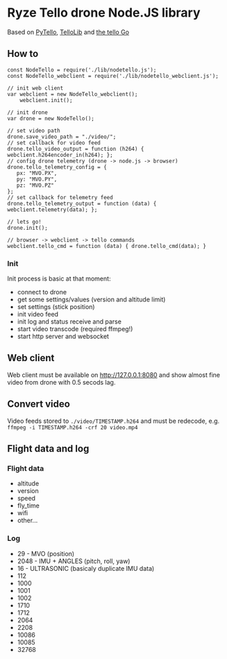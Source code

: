 # Ryze Tello drone Node.JS library
Based on [PyTello](https://bitbucket.org/PingguSoft/pytello), [TelloLib](https://github.com/Kragrathea/TelloLib) and [the tello Go](https://github.com/SMerrony/tello)

## How to
```
const NodeTello = require('./lib/nodetello.js');
const NodeTello_webclient = require('./lib/nodetello_webclient.js');

// init web client
var webclient = new NodeTello_webclient();
    webclient.init();

// init drone
var drone = new NodeTello();

// set video path
drone.save_video_path = "./video/";
// set callback for video feed
drone.tello_video_output = function (h264) { webclient.h264encoder_in(h264); };
// config drone telemetry (drone -> node.js -> browser)
drone.tello_telemetry_config = { 
   px: "MVO.PX",
   py: "MVO.PY",
   pz: "MVO.PZ"
};
// set callback for telemetry feed
drone.tello_telemetry_output = function (data) { webclient.telemetry(data); };

// lets go!
drone.init();

// browser -> webclient -> tello commands
webclient.tello_cmd = function (data) { drone.tello_cmd(data); }
```

### Init
Init process is basic at that moment:
 - connect to drone
 - get some settings/values (version and altitude limit)
 - set settings (stick position)
 - init video feed
 - init log and status receive and parse
 - start video transcode (required ffmpeg!)
 - start http server and websocket

## Web client
Web client must be available on http://127.0.0.1:8080 and show almost fine video from drone with 0.5 secods lag.

## Convert video
Video feeds stored to `./video/TIMESTAMP.h264` and must be redecode, e.g. `ffmpeg -i TIMESTAMP.h264 -crf 20 video.mp4`

## Flight data and log

### Flight data
 - altitude
 - version
 - speed
 - fly_time
 - wifi
 - other...

### Log
 - 29 - MVO (position)
 - 2048 - IMU + ANGLES (pitch, roll, yaw)
 - 16 - ULTRASONIC (basicaly duplicate IMU data)
 - 112
 - 1000
 - 1001
 - 1002
 - 1710
 - 1712
 - 2064
 - 2208
 - 10086
 - 10085
 - 32768
 
